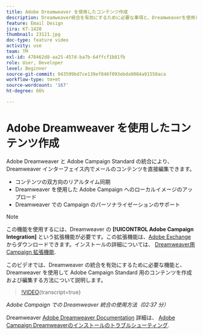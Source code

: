 ```yaml
---
title: Adobe Dreamweaver を使用したコンテンツ作成
description: Dreamweaver統合を有効にするために必要な事項と、Dreamweaverを使用してAdobe Campaign Standard用のコンテンツを作成および編集する方法について説明します。
feature: Email Design
jira: KT-1420
thumbnail: 23121.jpg
doc-type: feature video
activity: use
team: TM
exl-id: 478462d8-aa25-457d-ba7b-64ffcf1b81fb
role: User, Developer
level: Beginner
source-git-commit: 943599bd7ce139ef846f093ebda9084a91550aca
workflow-type: tm+mt
source-wordcount: '167'
ht-degree: 66%

---
```


# Adobe Dreamweaver を使用したコンテンツ作成

Adobe Dreamweaver と Adobe Campaign Standard の統合により、Dreamweaver インターフェイス内でメールのコンテンツを直接編集できます。

* コンテンツの双方向のリアルタイム同期
* Dreamweaver を使用した Adobe Campaign へのローカルイメージのアップロード
* Dreamweaver での Campaign のパーソナライゼーションのサポート

>[!NOTE]
>
>この機能を使用するには、Dreamweaver の **[!UICONTROL Adobe Campaign Integration]** という拡張機能が必要です。この拡張機能は、[Adobe Exchange](https://exchange.adobe.com/creativecloud.html#search) からダウンロードできます。インストールの詳細については、 [Dreamweaver用 Campaign 拡張機能](https://helpx.adobe.com/jp/dreamweaver/using/working-with-dreamweaver-and-campaign.html).

このビデオでは、Dreamweaver の統合を有効にするために必要な機能と、Dreamweaver を使用して Adobe Campaign Standard 用のコンテンツを作成および編集する方法について説明します。

>[!VIDEO](https://video.tv.adobe.com/v/23121?learn=on){transcript=true}

*Adobe Campaign での Dreamweaver 統合の使用方法（02:37 分）*

Dreamweaver [Adobe Dreamweaver Documentation](https://helpx.adobe.com/jp/dreamweaver/using/working-with-dreamweaver-and-campaign.html) 詳細は、 [Adobe Campaign Dreamweaverのインストールのトラブルシューティング](https://helpx.adobe.com/jp/dreamweaver/kb/dreamweaver-campaign-integration-issue.html).
